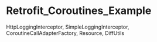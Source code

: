 # Retrofit_Coroutines_Example
HttpLoggingInterceptor, SimpleLoggingInterceptor, CoroutineCallAdapterFactory, Resource, DiffUtils

